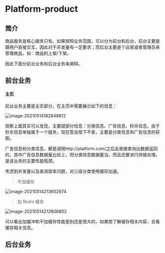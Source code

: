 # Platform-product

## 简介

商品服务是核心服务只有，如果按照业务范围，可以分为前台和后台，前台主要是跟用户直接交互，因此对于并发量有一定要求；而后台主要是个店家或者管理员来管理商品，如：商品的上架/下架。

因此下面分前台业务和后台业务来阐释。

## 前台业务

#### 主页

前台业务主要是主页部分，在主页中需要展示如下的信息：

![image-20210514182848812](https://tobing-markdown.oss-cn-shenzhen.aliyuncs.com/image-20210514182848812.png)

观察上面其实可以发现，主要就部分信息：分类信息、广告信息、秒杀信息。由于秒杀信息单独属于一个服务，现在暂且按下不表，主要是分类信息和广告信息的获取。

广告信息和分类信息，都是调用http://platform.com/之后会直接查询出数据返回的，其中广告信息数据量比较上，而分类信息数据量当，而且还要进行拼接处理，是该业务的主要性能瓶颈。

考虑到并发量以及查询效率问题，对三级分类使用缓存加速。

> 不加缓存

![image-20210514213602674](https://tobing-markdown.oss-cn-shenzhen.aliyuncs.com/image-20210514213602674.png)

>加 Redis 缓存

![image-20210514212806802](https://tobing-markdown.oss-cn-shenzhen.aliyuncs.com/image-20210514212806802.png)

可以看出加缓冲和不加缓存性能差别还是很大的，如果想了解缓存相关内容，去看缓存相关信息。

## 后台业务